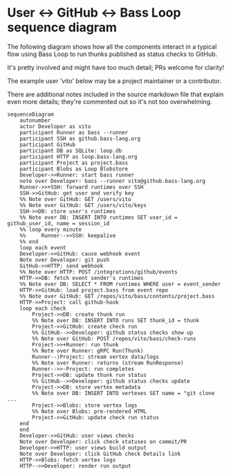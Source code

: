 # User <-> GitHub <-> Bass Loop sequence diagram

The following diagram shows how all the components interact in a typical flow
using Bass Loop to run thunks published as status checks to GitHub.

It's pretty involved and might have too much detail; PRs welcome for clarity!

The example user 'vito' below may be a project maintainer or a contributor.

There are additional notes included in the source markdown file that explain
even more details; they're commented out so it's not too overwhelming.

```mermaid
sequenceDiagram
    autonumber
    actor Developer as vito
    participant Runner as bass --runner
    participant SSH as github.bass-lang.org
    participant GitHub
    participant DB as SQLite: loop.db
    participant HTTP as loop.bass-lang.org
    participant Project as project.bass
    participant Blobs as Loop Blobstore
    Developer->>Runner: start bass runner
    note over Developer: bass --runner vito@github.bass-lang.org
    Runner->>+SSH: forward runtimes over SSH
    SSH->>GitHub: get user and verify key
    %% Note over GitHub: GET /users/vito
    %% Note over GitHub: GET /users/vito/keys
    SSH->>DB: store user's runtimes
    %% Note over DB: INSERT INTO runtimes SET user_id = github_user_id, name = session_id
    %% loop every minute
    %%     Runner-->>SSH: keepalive
    %% end
    loop each event
    Developer->>GitHub: cause webhook event
    Note over Developer: git push
    GitHub->>HTTP: send webhook
    %% Note over HTTP: POST /integrations/github/events
    HTTP->>DB: fetch event sender's runtimes
    %% Note over DB: SELECT * FROM runtimes WHERE user = event_sender
    HTTP->>GitHub: load project.bass from event repo
    %% Note over GitHub: GET /repos/vito/bass/contents/project.bass
    HTTP->>Project: call github-hook
    loop each check
        Project->>DB: create thunk run
        %% Note over DB: INSERT INTO runs SET thunk_id = thunk
        Project->>GitHub: create check run
        %% GitHub-->>Developer: github status checks show up
        %% Note over GitHub: POST /repos/vito/bass/check-runs
        Project->>+Runner: run thunk
        %% Note over Runner: gRPC Run(Thunk)
        Runner--)Project: stream vertex data/logs
        %% Note over Runner: returns (stream RunResponse)
        Runner-->>-Project: run completes
        Project->>DB: update thunk run status
        %% GitHub-->>Developer: github status checks update
        Project->>DB: store vertex metadata
        %% Note over DB: INSERT INTO vertexes SET name = "git clone ...
        Project->>Blobs: store vertex logs
        %% Note over Blobs: pre-rendered HTML
        Project->>GitHub: update check run status
    end
    end
    Developer->>GitHub: user views checks
    Note over Developer: click check statuses on commit/PR
    Developer->>HTTP: user views build output
    Note over Developer: click GitHub check Details link
    HTTP->>Blobs: fetch vertex logs
    HTTP-->>Developer: render run output
```
